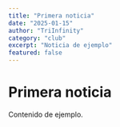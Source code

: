 ```yaml
---
title: "Primera noticia"
date: "2025-01-15"
author: "TriInfinity"
category: "club"
excerpt: "Noticia de ejemplo"
featured: false
---
```


# Primera noticia

Contenido de ejemplo.
